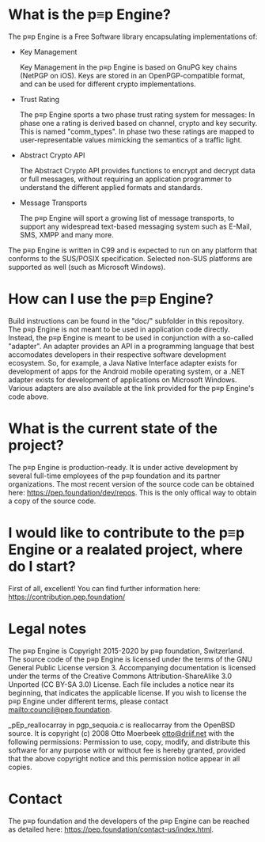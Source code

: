 <!-- Copyright 2015-2017, pEp foundation, Switzerland
This file is part of the pEp Engine
This file may be used under the terms of the Creative Commons Attribution-ShareAlike 3.0 Unported (CC BY-SA 3.0) License
See CC_BY-SA.txt -->

# What is the p≡p Engine?
The p≡p Engine is a Free Software library encapsulating implementations of:

- Key Management

  Key Management in the p≡p Engine is based on GnuPG key chains (NetPGP on iOS).
  Keys are stored in an OpenPGP-compatible format, and can be used for different crypto implementations.

- Trust Rating

  The p≡p Engine sports a two phase trust rating system for messages:
  In phase one a rating is derived based on channel, crypto and key security.
  This is named "comm\_types".
  In phase two these ratings are mapped to user-representable values mimicking the semantics of a traffic light.

- Abstract Crypto API

  The Abstract Crypto API provides functions to encrypt and decrypt data or full messages, without requiring an application programmer to understand the different applied formats and standards.

- Message Transports

  The p≡p Engine will sport a growing list of message transports, to support any widespread text-based messaging system such as E-Mail, SMS, XMPP and many more.

The p≡p Engine is written in C99 and is expected to run on any platform that conforms to the SUS/POSIX specification.
Selected non-SUS platforms are supported as well (such as Microsoft Windows).

# How can I use the p≡p Engine?
Build instructions can be found in the "doc/" subfolder in this repository.
The p≡p Engine is not meant to be used in application code directly.
Instead, the p≡p Engine is meant to be used in conjunction with a so-called "adapter".
An adapter provides an API in a programming language that best accomodates developers in their respective software development ecosystem.
So, for example, a Java Native Interface adapter exists for development of apps for the Android mobile operating system, or a .NET adapter exists for development of applications on Microsoft Windows.
Various adapters are also available at the link provided for the p≡p Engine's code above.

# What is the current state of the project?
The p≡p Engine is production-ready.
It is under active development by several full-time employees of the p≡p foundation and its partner organizations.
The most recent version of the source code can be obtained here: <https://pep.foundation/dev/repos>.
This is the only offical way to obtain a copy of the source code.

# I would like to contribute to the p≡p Engine or a realated project, where do I start?
First of all, excellent! You can find further information here: <https://contribution.pep.foundation/>

# Legal notes
The p≡p Engine is Copyright 2015-2020 by p≡p foundation, Switzerland.
The source code of the p≡p Engine is licensed under the terms of the GNU General Public License version 3.
Accompanying documentation is licensed under the terms of the Creative Commons Attribution-ShareAlike 3.0 Unported (CC BY-SA 3.0) License.
Each file includes a notice near its beginning, that indicates the applicable license.
If you wish to license the p≡p Engine under different terms, please contact <mailto:council@pep.foundation>.

_pEp_reallocarray in pgp_sequoia.c is reallocarray from the OpenBSD source. It is 
copyright (c) 2008 Otto Moerbeek <otto@drijf.net> with the following permissions: 
Permission to use, copy, modify, and distribute this software for any
purpose with or without fee is hereby granted, provided that the above
copyright notice and this permission notice appear in all copies.

# Contact
The p≡p foundation and the developers of the p≡p Engine can be reached as detailed here: <https://pep.foundation/contact-us/index.html>.

